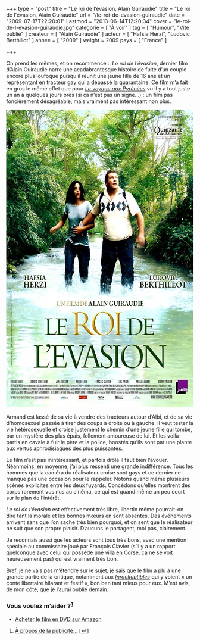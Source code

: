 +++
type = "post"
titre = "Le roi de l&rsquo;évasion, Alain Guiraudie"
title = "Le roi de l'évasion, Alain Guiraudie"
url = "/le-roi-de-evasion-guiraudie"
date = "2009-07-17T22:20:01"
Lastmod = "2013-06-14T12:20:34"
cover = "le-roi-de-l-evasion-guiraudie.jpg"
categorie = [ "À voir" ]
tag = [ "Humour", "Vite oublié" ]
createur = [ "Alain Guiraudie" ]
acteur = [ "Hafsia Herzi", "Ludovic Berthillot" ]
annee = [ "2009" ]
weight = 2009
pays = [ "France" ]

+++

<p>On prend les mêmes, et on recommence&#8230; <em>Le roi de l&rsquo;évasion</em>, dernier film d&rsquo;Alain Guiraudie narre une acadabrantesque histoire de fuite d&rsquo;un couple encore plus loufoque puisqu&rsquo;il réunit une jeune fille de 16 ans et un représentant en tracteur gay qui a dépassé la quarantaine. Ce film m&rsquo;a fait en gros le même effet que pour <em><a href="/2008/07/16/le-voyage-aux-pyrenees/">Le voyage aux Pyrénées</a></em> vu il y a tout juste un an à quelques jours près (si ça n&rsquo;est pas un signe&#8230;) : un film pas foncièrement désagréable, mais vraiment pas intéressant non plus.</p>
<a href="http://www.allocine.fr/film/fichefilm_gen_cfilm=128744.html"><img class="aligncenter size-full wp-image-1646" title="roi-evasion-guiraudie" src="roi-evasion-guiraudie.jpg" alt="roi-evasion-guiraudie" width="601" height="800" /></a>
<p>Armand est lassé de sa vie à vendre des tracteurs autour d&rsquo;Albi, et de sa vie d&rsquo;homosexuel passée à tirer des coups à droite ou à gauche. Il veut tester la vie hétérosexuelle et croise justement le chemin d&rsquo;une jeune fille qui tombe, par un mystère des plus épais, follement amoureuse de lui. Et les voilà partis en cavale à fuir le père et la police, boostés qu&rsquo;ils sont par une plante aux vertus aphrodisiaques des plus puissantes.</p>
<p>Le film n&rsquo;est pas inintéressant, et parfois drôle il faut bien l&rsquo;avouer. Néanmoins, en moyenne, j&rsquo;ai plus ressenti une grande indifférence. Tous les hommes que la caméra du réalisateur croise sont gays et ce dernier ne manque pas une occasion pour le rappeler. Notons quand même plusieurs scènes explicites entre les deux fuyards. Concédons qu&rsquo;elles montrent des corps rarement vus nus au cinéma, ce qui est quand même un peu court sur le plan de l&rsquo;intérêt.</p>
<p><em>Le roi de l&rsquo;évasion</em> est effectivement très libre, libertin même pourrait-on dire tant la morale et les bonnes mœurs en sont absentes. Des événements arrivent sans que l&rsquo;on sache très bien pourquoi, et on sent que le réalisateur ne suit que son propre plaisir. D&rsquo;aucuns le partagent, moi pas, clairement.</p>
<p>Je reconnais aussi que les acteurs sont tous très bons, avec une mention spéciale au commissaire joué par François Clavier (s&rsquo;il y a un rapport quelconque avec celui qui possède une villa en Corse, ça ne se voit heureusement pas) qui est vraiment très bon.</p>
<p>Bref, je ne vais pas m&rsquo;étendre sur le sujet, je sais que le film a plu à une grande partie de la critique, notamment aux <em><a href="http://www.lesinrocks.com/cine/cinema-article/article/le-roi-de-levasion/">Inrockuptibles</a></em> qui y voient &laquo;&nbsp;un conte libertaire hilarant et festif&nbsp;&raquo;, bon ben tant mieux pour eux. M&rsquo;est avis, de mon côté, que je l&rsquo;aurai oublié demain.</p>
<div class="amazon">
<h3>Vous voulez m&rsquo;aider ?<sup><a href="#footnote_0_1644" id="identifier_0_1644" class="footnote-link footnote-identifier-link" title="&Agrave; propos de la publicit&eacute;&hellip;">1</a></sup></h3>
<ul>
<li><a href="http://www.amazon.fr/gp/product/B0032UY00G/ref=as_li_ss_tl?ie=UTF8&tag=leblogdenic07-21&linkCode=as2&camp=1642&creative=19458&creativeASIN=B0032UY00G">Acheter le film en DVD sur Amazon</a></li>
</ul>
</div>
<ol class="footnotes"><li id="footnote_0_1644" class="footnote"><a href="/soutien/">À propos de la publicité…</a> [<a href="#identifier_0_1644" class="footnote-link footnote-back-link">&#8617;</a>]</li></ol>

